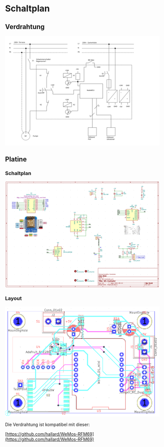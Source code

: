 # Schaltplan
## Verdrahtung
![Layout](img/Verdrahtung.svg)
## Platine
### Schaltplan
![Layout](img/platine_schaltplan.png)

### Layout
![Layout](img/platine_layout.png)

Die Verdrahtung ist kompatibel mit dieser:

[https://github.com/hallard/WeMos-RFM69](https://github.com/hallard/WeMos-RFM69) 


